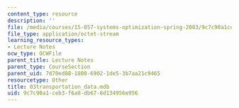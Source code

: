 ```yaml
---
content_type: resource
description: ''
file: /media/courses/15-057-systems-optimization-spring-2003/9c7c90a1ceb3f6a8db676d134956e956_03transportation_data.mdb
file_type: application/octet-stream
learning_resource_types:
- Lecture Notes
ocw_type: OCWFile
parent_title: Lecture Notes
parent_type: CourseSection
parent_uid: 7d70ed88-1800-6902-1de5-3b7aa21c9465
resourcetype: Other
title: 03transportation_data.mdb
uid: 9c7c90a1-ceb3-f6a8-db67-6d134956e956
---
```

